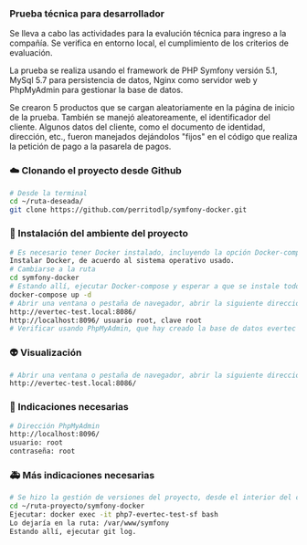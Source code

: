 ### Prueba técnica para desarrollador

Se lleva a cabo las actividades para la evalución técnica para ingreso a la compañía. Se verifica en entorno local, el cumplimiento de los criterios de evaluación.

La prueba se realiza usando el framework de PHP Symfony versión 5.1, MySql 5.7 para persistencia de datos, Nginx como servidor web y PhpMyAdmin para gestionar la base de datos.

Se crearon 5 productos que se cargan aleatoriamente en la página de inicio de la prueba. También se manejó aleatoreamente, el identificador del cliente. Algunos datos del cliente, como el documento de identidad, dirección, etc., fueron manejados dejándolos "fijos" en el código que realiza la petición de pago a la pasarela de pagos. 

### :cloud: Clonando el proyecto desde Github

```bash
# Desde la terminal
cd ~/ruta-deseada/
git clone https://github.com/perritodlp/symfony-docker.git
```

### :construction: Instalación del ambiente del proyecto


```bash
# Es necesario tener Docker instalado, incluyendo la opción Docker-compose
Instalar Docker, de acuerdo al sistema operativo usado.
# Cambiarse a la ruta
cd symfony-docker
# Estando allí, ejecutar Docker-compose y esperar a que se instale todo lo necesario
docker-compose up -d
# Abrir una ventana o pestaña de navegador, abrir la siguiente dirección y probar:
http://evertec-test.local:8086/
http://localhost:8096/ usuario root, clave root
# Verificar usando PhpMyAdmin, que hay creado la base de datos evertec con cuatro tablas 
```


### :alien: Visualización
```bash
# Abrir una ventana o pestaña de navegador, abrir la siguiente dirección y probar
http://evertec-test.local:8086/
```

### :wrench: Indicaciones necesarias
```bash
# Dirección PhpMyAdmin
http://localhost:8096/
usuario: root
contraseña: root
```

### :ambulance: Más indicaciones necesarias
```bash
# Se hizo la gestión de versiones del proyecto, desde el interior del contenedor PHP de Docker, usando el resositorio que se crea, con la instalación de Symfony, por tanto para ver los commits, se debe hacer lo siguiente:
cd ~/ruta-proyecto/symfony-docker
Ejecutar: docker exec -it php7-evertec-test-sf bash
Lo dejaría en la ruta: /var/www/symfony
Estando allí, ejecutar git log.
```
